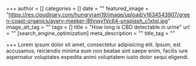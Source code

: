 +++
author = []
categories = []
date = ""
featured_image = "https://res.cloudinary.com/hungryram19/image/upload/v1634543907/green-coast-organics/avery-meeker-IBhnqy1Vc64-unsplash_c1xtpl.jpg"
image_alt_tag = ""
tags = []
title = "How long is CBD detectable in urine"
url = ""
[search_engine_optimization]
meta_description = ""
title_tag = ""

+++
Lorem ipsum dolor sit amet, consectetur adipisicing elit. Ipsum, est accusamus, reiciendis minima eum non beatae sint saepe enim, facilis iure aspernatur voluptates expedita animi voluptatem iusto dolor sequi eligendi.